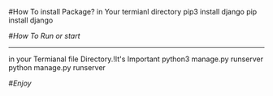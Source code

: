 #How To install Package?
in Your termianl directory 
pip3 install django
pip install django

#*How To Run or start*
____________________
in your Termianal file Directory.!It's Important 
python3 manage.py runserver
python manage.py runserver

#*Enjoy*
